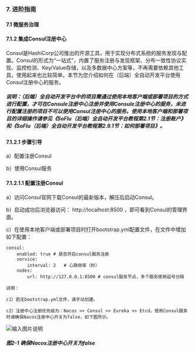 ### 7. 进阶指南

#### 7.1 微服务治理

#### 7.1.2 集成Consul注册中心

Consul是HashiCorp公司推出的开源工具，用于实现分布式系统的服务发现与配置。Consul的形式为“一站式”，内置了服务注册与发现框架、分布一致性协议实现、监控检测、Key/Value存储，以及多数据中心方案等，不再需要依赖其他工具，使用起来也比较简单。本节为您介绍如何在（后端）全自动开发平台使用Consul注册中心的服务。

##### 说明：（后端）全自动开发平台中的项目需通过使用本地客户端或部署项目的方式进行配置，才可在Consule注册中心注册并使用Consule注册中心的服务，未进行配置注册的项目不可以使用Consul注册中心的服务。使用本地客户端和部署项目的详细操作请参见《SoFlu（后端）全自动开发平台教程第2.1节：注册账户》和《SoFlu（后端）全自动开发平台教程第2.9.1节：如何部署项目》。

#### 7.1.2.1 步骤引导

a）配置注册Consul

b）使用Consul服务

#### 7.1.2.1.1 配置注册Consul

a）访问Consul官网下载Consul的最新版本，解压后启动Consul。

b）启动成功后浏览器访问： http://localhost:8500 ，即可看到Consul的管理界面。

c）在使用本地客户端或部署项目时打开bootstrap.yml配置文件，在文件中增加如下配置：

```
consul:  
    enabled: true # 是否开启consul服务注册
    service:
        interval: 2   # 心跳频率（秒）  
    nodes:    
        url: http://127.0.0.1:8500 # consul服务节点，多个服务使用逗号分隔
```

```
说明：

c1）若无bootstrap.yml文件，请手动创建。

c2）注册中心注册优先级为：Nacos >> Consul >> Eureka >> Etcd，使用Consul服务时请确保Nacos注册中心开关为false，如下图所示。
```

![输入图片说明](../../../../images/SoFlu%EF%BC%88%E5%90%8E%E7%AB%AF%EF%BC%89%E5%BC%80%E5%8F%91%E5%B9%B3%E5%8F%B0/1.%20%E6%9C%80%E6%96%B0%E7%89%88%E6%9C%AC%20-%20%E6%9B%B4%E6%96%B0%E6%97%A5%E6%9C%9F%20-%202022.10.08/7.%20%E8%BF%9B%E9%98%B6%E6%8C%87%E5%8D%97/1.%20%E5%BE%AE%E6%9C%8D%E5%8A%A1%E6%B2%BB%E7%90%86/2-1.png)

##### 图2-1 确保Nacos注册中心开关为false
